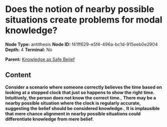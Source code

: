 # Does the notion of nearby possible situations create problems for modal knowledge?

**Node Type:** antithesis
**Node ID:** f41ff629-e5f4-496a-bc1d-915eeb0e2904
**Depth:** 4
**Terminal:** No

**Parent:** [Knowledge as Safe Belief](knowledge-as-safe-belief-synthesis-0eb088ab-41ce-4be1-9894-8c6a681090f9.md)

## Content

**Consider a scenario where someone correctly believes the time based on looking at a stopped clock that just so happens to show the right time. Intuitively, the person does not know the correct time.**, **There may be a nearby possible situation where the clock is regularly accurate, suggesting the belief should be considered knowledge.**, **It is implausible that mere chance alignment in nearby possible situations could differentiate knowledge from mere belief.**
